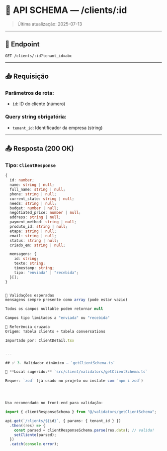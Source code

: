 # 📄 API SCHEMA — /clients/:id

> Última atualização: 2025-07-13

---

## 📌 Endpoint
`GET /clients/:id?tenant_id=abc`

---

## 📥 Requisição

### Parâmetros de rota:

- `id`: ID do cliente (número)

### Query string obrigatória:

- `tenant_id`: Identificador da empresa (string)

---

## 📤 Resposta (200 OK)

### Tipo: `ClientResponse`

```ts
{
  id: number;
  name: string | null;
  full_name: string | null;
  phone: string | null;
  current_state: string | null;
  needs: string | null;
  budget: number | null;
  negotiated_price: number | null;
  address: string | null;
  payment_method: string | null;
  produto_id: string | null;
  etapa: string | null;
  email: string | null;
  status: string | null;
  criado_em: string | null;

  mensagens: {
    id: string;
    texto: string;
    timestamp: string;
    tipo: "enviada" | "recebida";
  }[];
}


🧪 Validações esperadas
mensagens sempre presente como array (pode estar vazio)

Todos os campos nullable podem retornar null

Campos tipo limitados a "enviada" ou "recebida"

🧱 Referência cruzada
Origem: Tabela clients + tabela conversations

Importado por: ClientDetail.tsx


---

## ✅ 3. Validador dinâmico — `getClientSchema.ts`

📁 **Local sugerido:** `src/client/validators/getClientSchema.ts`

Requer: `zod` (já usado no projeto ou instale com `npm i zod`)




Uso recomendado no front-end para validação:

import { clientResponseSchema } from "@/validators/getClientSchema";

api.get(`/clients/${id}`, { params: { tenant_id } })
  .then((res) => {
    const parsed = clientResponseSchema.parse(res.data); // valida!
    setCliente(parsed);
  })
  .catch(console.error);


